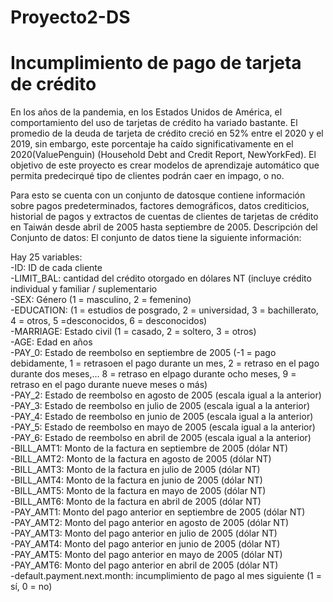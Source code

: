 # Proyecto2-DS
# Incumplimiento de pago de tarjeta de crédito
En los años de la pandemia, en los Estados Unidos de América, el comportamiento del uso de tarjetas de crédito ha variado bastante.  El promedio de la deuda de tarjeta de crédito creció en 52% entre el 2020 y el 2019, sin embargo, este porcentaje ha caído significativamente en el 2020(ValuePenguin) (Household Debt and Credit Report, NewYorkFed). El objetivo de este proyecto es crear modelos de aprendizaje automático que permita predecirqué tipo de clientes podrán caer en impago, o no.

Para esto se cuenta con un conjunto de datosque contiene información sobre pagos predeterminados, factores demográficos, datos crediticios, historial de pagos y extractos de cuentas de clientes de tarjetas de crédito en Taiwán desde abril de 2005 hasta septiembre de 2005.
Descripción del Conjunto de datos:
El conjunto de datos tiene la siguiente información:

Hay 25 variables:  
-ID:  ID de cada cliente  
-LIMIT_BAL:   cantidad del crédito otorgado en dólares NT (incluye crédito individual y familiar / suplementario  
-SEX:  Género (1 = masculino, 2 = femenino)  
-EDUCATION:  (1 = estudios de posgrado, 2 = universidad, 3 = bachillerato, 4 = otros, 5 =desconocidos, 6 = desconocidos)  
-MARRIAGE:  Estado civil (1 = casado, 2 = soltero, 3 = otros)  
-AGE:  Edad en años  
-PAY_0:  Estado de reembolso en septiembre de 2005 (-1 = pago debidamente, 1 = retrasoen el pago durante un mes, 2 = retraso en el pago durante dos meses,... 8 = retraso en elpago durante ocho meses, 9 = retraso en el pago durante nueve meses o más)  
-PAY_2:  Estado de reembolso en agosto de 2005 (escala igual a la anterior)  
-PAY_3:  Estado de reembolso en julio de 2005 (escala igual a la anterior)  
-PAY_4:  Estado de reembolso en junio de 2005 (escala igual a la anterior)  
-PAY_5:  Estado de reembolso en mayo de 2005 (escala igual a la anterior)  
-PAY_6:  Estado de reembolso en abril de 2005 (escala igual a la anterior)  
-BILL_AMT1:  Monto de la factura en septiembre de 2005 (dólar NT)  
-BILL_AMT2:  Monto de la factura en agosto de 2005 (dólar NT)  
-BILL_AMT3:  Monto de la factura en julio de 2005 (dólar NT)  
-BILL_AMT4:  Monto de la factura en junio de 2005 (dólar NT)  
-BILL_AMT5:  Monto de la factura en mayo de 2005 (dólar NT)  
-BILL_AMT6:  Monto de la factura en abril de 2005 (dólar NT)  
-PAY_AMT1:  Monto del pago anterior en septiembre de 2005 (dólar NT)  
-PAY_AMT2:  Monto del pago anterior en agosto de 2005 (dólar NT)  
-PAY_AMT3:  Monto del pago anterior en julio de 2005 (dólar NT)  
-PAY_AMT4:  Monto del pago anterior en junio de 2005 (dólar NT)  
-PAY_AMT5:  Monto del pago anterior en mayo de 2005 (dólar NT)  
-PAY_AMT6:  Monto del pago anterior en abril de 2005 (dólar NT)  
-default.payment.next.month:  incumplimiento de pago al mes siguiente (1 = sí, 0 = no)
